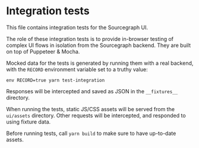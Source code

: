 # Integration tests

This file contains integration tests for the Sourcegraph UI.

The role of these integration tests is to provide in-browser testing of complex UI flows in isolation from the Sourcegraph backend. They are built on top of Puppeteer & Mocha.

Mocked data for the tests is generated by running them with a real backend, with the `RECORD` environment variable set to a truthy value:

```
env RECORD=true yarn test-integration
```

Responses will be intercepted and saved as JSON in the `__fixtures__` directory.

When running the tests, static JS/CSS assets will be served from the `ui/assets` directory. Other requests will be intercepted, and responded to using fixture data.

Before running tests, call `yarn build` to make sure to have up-to-date assets.
